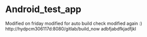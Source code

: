 # Android_test_app
Modified on friday
modified for auto build check
modified again :)
http://hydpcm306117d:8080/gitlab/build_now
adbfjabdfkjadfjkl
